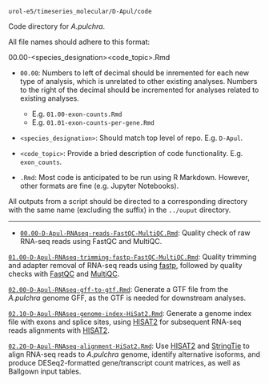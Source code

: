 `urol-e5/timeseries_molecular/D-Apul/code`

Code directory for _A.pulchra_.

All file names should adhere to this format:

00.00-<species_designation><code_topic>.Rmd

- `00.00`: Numbers to left of decimal should be inremented for each new type of analysis, which is unrelated to other existing analyses. Numbers to the right of the decimal should be incremented for analyses related to existing analyses.

	- E.g. `01.00-exon-counts.Rmd`
	- E.g. `01.01-exon-counts-per-gene.Rmd`
	
- `<species_designation>`: Should match top level of repo. E.g. `D-Apul`.

- `<code_topic>`: Provide a bried description of code functionality. E.g. `exon_counts`.

- `.Rmd`: Most code is anticipated to be run using R Markdown. However, other formats are fine (e.g. Jupyter Notebooks). 

All outputs from a script should be directed to a corresponding directory with the same name (excluding the suffix) in the `../ouput` directory.

---


- [`00.00-D-Apul-RNAseq-reads-FastQC-MultiQC.Rmd`](./00.00-D-Apul-RNAseq-reads-FastQC-MultiQC.Rmd): Quality check of raw RNA-seq reads using FastQC and MultiQC.

[`01.00-D-Apul-RNAseq-trimming-fastp-FastQC-MultiQC.Rmd`](./01.00-D-Apul-RNAseq-trimming-fastp-FastQC-MultiQC.Rmd): Quality trimming and adapter removal of RNA-seq reads using [fastp](https://github.com/OpenGene/fastp), followed by quality checks with [FastQC](https://github.com/s-andrews/FastQC) and [MultiQC](https://github.com/MultiQC/MultiQC).

[`02.00-D-Apul-RNAseq-gff-to-gtf.Rmd`](./02.00-D-Apul-RNAseq-gff-to-gtf.Rmd): Generate a GTF file from the _A.pulchra_ genome GFF, as the GTF is needed for downstream analyses.

[`02.10-D-Apul-RNAseq-genome-index-HiSat2.Rmd`](./02.10-D-Apul-RNAseq-genome-index-HiSat2.Rmd): Generate a genome index file with exons and splice sites, using [HISAT2](https://daehwankimlab.github.io/hisat2/manual/) for subsequent RNA-seq reads alignments with [HISAT2](https://daehwankimlab.github.io/hisat2/manual/).

[`02.20-D-Apul-RNAseq-alignment-HiSat2.Rmd`](./02.20-D-Apul-RNAseq-alignment-HiSat2.Rmd): Use [HISAT2](https://daehwankimlab.github.io/hisat2/manual/) and [StringTie](https://ccb.jhu.edu/software/stringtie/index.shtml?t=manual) to align RNA-seq reads to _A.pulchra_ genome, identify alternative isoforms, and produce DESeq2-formatted gene/transcript count matrices, as well as Ballgown input tables.